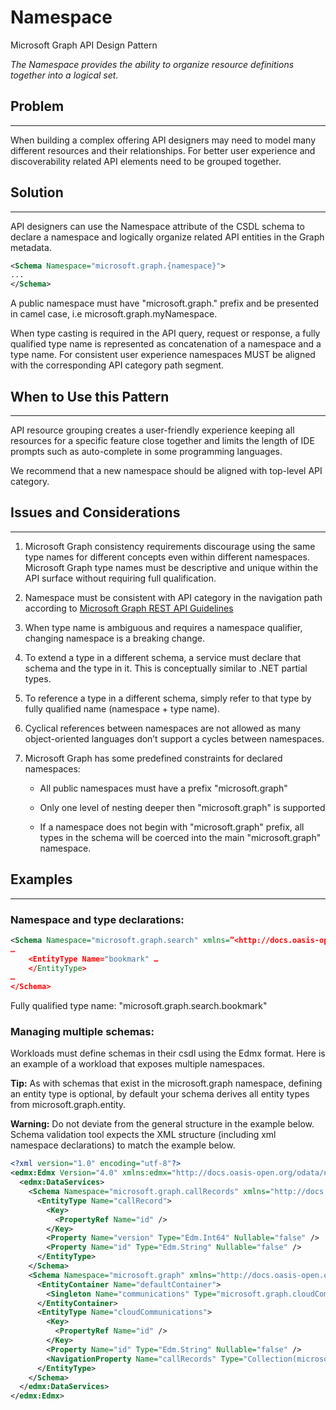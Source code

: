 # Namespace

Microsoft Graph API Design Pattern

*The Namespace provides the ability to organize resource definitions together into a logical set.*

## Problem

---
When building a complex offering API designers may need to model many different
resources and their relationships. For better user experience and
discoverability related API elements need to be grouped together.  


## Solution

---
API designers can use the Namespace attribute of the CSDL schema to declare a
namespace and logically organize related API entities in the Graph metadata.

~~~~~~~~~~~~~~~~~~~~~~~~~~~~~~~~~~~~~~~~~~~~~~~~~~~~~~~~~~~~~~~~~~~~~~~~~~~~ XML
<Schema Namespace="microsoft.graph.{namespace}">
...
</Schema>
~~~~~~~~~~~~~~~~~~~~~~~~~~~~~~~~~~~~~~~~~~~~~~~~~~~~~~~~~~~~~~~~~~~~~~~~~~~~~~~~

A public namespace must have "microsoft.graph." prefix and be presented in camel
case, i.e microsoft.graph.myNamespace.

When type casting is required in the API query, request or response, a fully
qualified type name is represented as concatenation of a namespace and a type
name. For consistent user experience namespaces MUST be aligned with the corresponding API category path segment.


## When to Use this Pattern

---
API resource grouping creates a user-friendly experience keeping all resources
for a specific feature close together
and limits the length of IDE prompts such as auto-complete in some programming languages.

We recommend that a new namespace should be aligned with top-level API category.

## Issues and Considerations

---
1.  Microsoft Graph consistency requirements discourage using the same type
    names for different concepts even within different namespaces. Microsoft
    Graph type names must be descriptive and unique within the API
    surface without requiring  full qualification.

2.  Namespace must be consistent with API category in the navigation path according to [Microsoft Graph REST API Guidelines](GuidelinesGraph.md#uniform-resource-locators-urls)

3.  When type name is ambiguous and requires a namespace qualifier, changing
    namespace is a breaking change.

4.  To extend a type in a different schema, a service must declare that schema
    and the type in it. This is conceptually similar to .NET partial types.

5.  To reference a type in a different schema, simply refer to that type by
    fully qualified name (namespace + type name).

6.  Cyclical references between namespaces are not allowed as many
    object-oriented languages don’t support a cycles between namespaces.

7.  Microsoft Graph has some predefined constraints for declared namespaces:

    -   All public namespaces must have a prefix "microsoft.graph"

    -   Only one level of nesting deeper then "microsoft.graph" is supported 

    -   If a namespace does not begin with "microsoft.graph" prefix, all types
        in the schema will be coerced into the main "microsoft.graph" namespace.

## Examples

---
### Namespace and type declarations:

~~~~~~~~~~~~~~~~~~~~~~~~~~~~~~~~~~~~~~~~~~~~~~~~~~~~~~~~~~~~~~~~~~~~~~~~~~~~ XML
<Schema Namespace="microsoft.graph.search" xmlns=”<http://docs.oasis-open.org/odata/ns/edm>”\>
…
    <EntityType Name="bookmark" …
    </EntityType>
…
</Schema>
~~~~~~~~~~~~~~~~~~~~~~~~~~~~~~~~~~~~~~~~~~~~~~~~~~~~~~~~~~~~~~~~~~~~~~~~~~~~~~~~

Fully qualified type name: "microsoft.graph.search.bookmark"

### Managing multiple schemas:

Workloads must define schemas in their csdl using the Edmx format.
Here is an example of a workload that exposes multiple namespaces.

**Tip:** As with schemas that exist in the microsoft.graph namespace, defining an
entity type is optional, by default your schema derives all entity types
from microsoft.graph.entity.

**Warning:** Do not deviate from the general structure in the example below.
Schema validation tool expects the XML structure (including xml namespace
declarations) to match the example below. 
```XML
<?xml version="1.0" encoding="utf-8"?>
<edmx:Edmx Version="4.0" xmlns:edmx="http://docs.oasis-open.org/odata/ns/edmx" xmlns:odata="http://schemas.microsoft.com/oDataCapabilities">
  <edmx:DataServices>
    <Schema Namespace="microsoft.graph.callRecords" xmlns="http://docs.oasis-open.org/odata/ns/edm" xmlns:odata="http://schemas.microsoft.com/oDataCapabilities">
      <EntityType Name="callRecord">
        <Key>
          <PropertyRef Name="id" />
        </Key>
        <Property Name="version" Type="Edm.Int64" Nullable="false" />
        <Property Name="id" Type="Edm.String" Nullable="false" />
      </EntityType>
    </Schema>
    <Schema Namespace="microsoft.graph" xmlns="http://docs.oasis-open.org/odata/ns/edm">
      <EntityContainer Name="defaultContainer">
        <Singleton Name="communications" Type="microsoft.graph.cloudCommunications" />
      </EntityContainer>
      <EntityType Name="cloudCommunications">
        <Key>
          <PropertyRef Name="id" />
        </Key>
        <Property Name="id" Type="Edm.String" Nullable="false" />
        <NavigationProperty Name="callRecords" Type="Collection(microsoft.graph.callRecords.callRecord)" ContainsTarget="true" />
      </EntityType>
    </Schema>
  </edmx:DataServices>
</edmx:Edmx>
```
